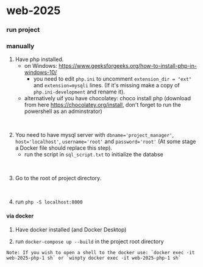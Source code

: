 # web-2025

### run project

### manually
1. Have php installed.
   - on Windows: https://www.geeksforgeeks.org/how-to-install-php-in-windows-10/
      - you need to edit `php.ini` to uncomment `extension_dir = "ext"` and `extension=mysqli` lines. (If it's missing make a copy of `php.ini-development` and rename it).
   - alternatively uif you have chocolatey: choco install php (download from here https://chocolatey.org/install, don't forget to run the powershell as an adminstrator)

<br>

2. You need to have mysql server with `dbname='project_manager'`, `host='localhost'`, `username='root'` and `password='root'` (At some stage a Docker file should replace this step).
   - run the script in `sql_script.txt` to initialize the databse

<br>

3. Go to the root of project directory.

<br>

4. run `php -S localhost:8000`


#### via docker

1. Have docker installed (and Docker Desktop)

2. run `docker-compose up --build` in the project root directory

```
Note: If you wish to open a shell to the docker use: `docker exec -it web-2025-php-1 sh` or `winpty docker exec -it web-2025-php-1 sh`

```